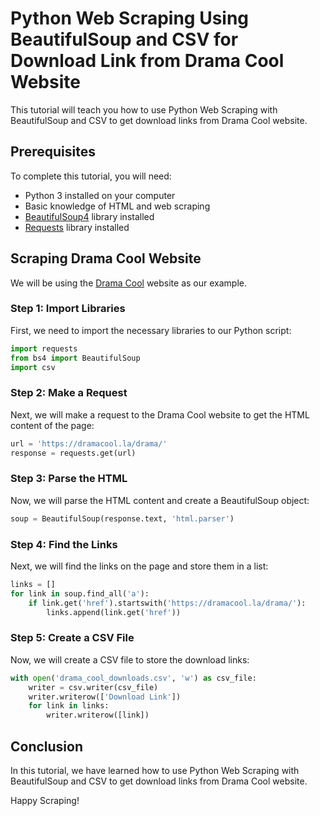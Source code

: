 # Python Web Scraping Using BeautifulSoup and CSV for Download Link from Drama Cool Website

This tutorial will teach you how to use Python Web Scraping with BeautifulSoup and CSV to get download links from Drama Cool website. 

## Prerequisites

To complete this tutorial, you will need: 

* Python 3 installed on your computer 
* Basic knowledge of HTML and web scraping
* [BeautifulSoup4](https://pypi.org/project/beautifulsoup4/) library installed
* [Requests](https://requests.readthedocs.io/) library installed

## Scraping Drama Cool Website

We will be using the [Drama Cool](https://dramacool.la/) website as our example. 

### Step 1: Import Libraries 

First, we need to import the necessary libraries to our Python script: 

```python
import requests
from bs4 import BeautifulSoup
import csv
```

### Step 2: Make a Request 

Next, we will make a request to the Drama Cool website to get the HTML content of the page: 

```python
url = 'https://dramacool.la/drama/'
response = requests.get(url)
```

### Step 3: Parse the HTML 

Now, we will parse the HTML content and create a BeautifulSoup object: 

```python
soup = BeautifulSoup(response.text, 'html.parser')
```

### Step 4: Find the Links 

Next, we will find the links on the page and store them in a list: 

```python
links = []
for link in soup.find_all('a'):
    if link.get('href').startswith('https://dramacool.la/drama/'):
        links.append(link.get('href'))
```

### Step 5: Create a CSV File 

Now, we will create a CSV file to store the download links: 

```python
with open('drama_cool_downloads.csv', 'w') as csv_file:
    writer = csv.writer(csv_file)
    writer.writerow(['Download Link'])
    for link in links:
        writer.writerow([link])
```

## Conclusion 

In this tutorial, we have learned how to use Python Web Scraping with BeautifulSoup and CSV to get download links from Drama Cool website. 

Happy Scraping!

